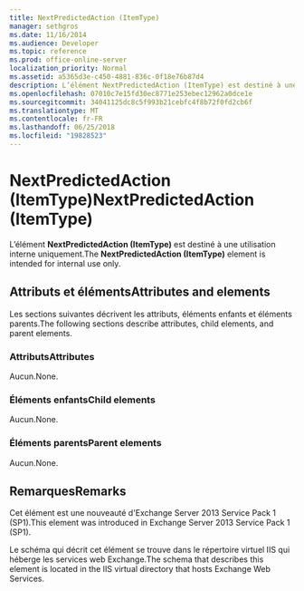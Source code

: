 ```yaml
---
title: NextPredictedAction (ItemType)
manager: sethgros
ms.date: 11/16/2014
ms.audience: Developer
ms.topic: reference
ms.prod: office-online-server
localization_priority: Normal
ms.assetid: a5365d3e-c450-4881-836c-0f18e76b87d4
description: L’élément NextPredictedAction (ItemType) est destiné à une utilisation interne uniquement.
ms.openlocfilehash: 07010c7e15fd30ec8771e253ebec12962a0dce1e
ms.sourcegitcommit: 34041125dc8c5f993b21cebfc4f8b72f0fd2cb6f
ms.translationtype: MT
ms.contentlocale: fr-FR
ms.lasthandoff: 06/25/2018
ms.locfileid: "19828523"
---
```

# <a name="nextpredictedaction-itemtype"></a><span data-ttu-id="5212c-103">NextPredictedAction (ItemType)</span><span class="sxs-lookup"><span data-stu-id="5212c-103">NextPredictedAction (ItemType)</span></span>

<span data-ttu-id="5212c-104">L’élément **NextPredictedAction (ItemType)** est destiné à une utilisation interne uniquement.</span><span class="sxs-lookup"><span data-stu-id="5212c-104">The **NextPredictedAction (ItemType)** element is intended for internal use only.</span></span> 

## <a name="attributes-and-elements"></a><span data-ttu-id="5212c-105">Attributs et éléments</span><span class="sxs-lookup"><span data-stu-id="5212c-105">Attributes and elements</span></span>

<span data-ttu-id="5212c-106">Les sections suivantes décrivent les attributs, éléments enfants et éléments parents.</span><span class="sxs-lookup"><span data-stu-id="5212c-106">The following sections describe attributes, child elements, and parent elements.</span></span>
  
### <a name="attributes"></a><span data-ttu-id="5212c-107">Attributs</span><span class="sxs-lookup"><span data-stu-id="5212c-107">Attributes</span></span>

<span data-ttu-id="5212c-108">Aucun.</span><span class="sxs-lookup"><span data-stu-id="5212c-108">None.</span></span>
  
### <a name="child-elements"></a><span data-ttu-id="5212c-109">Éléments enfants</span><span class="sxs-lookup"><span data-stu-id="5212c-109">Child elements</span></span>

<span data-ttu-id="5212c-110">Aucun.</span><span class="sxs-lookup"><span data-stu-id="5212c-110">None.</span></span>
  
### <a name="parent-elements"></a><span data-ttu-id="5212c-111">Éléments parents</span><span class="sxs-lookup"><span data-stu-id="5212c-111">Parent elements</span></span>

<span data-ttu-id="5212c-112">Aucun.</span><span class="sxs-lookup"><span data-stu-id="5212c-112">None.</span></span>
  
## <a name="remarks"></a><span data-ttu-id="5212c-113">Remarques</span><span class="sxs-lookup"><span data-stu-id="5212c-113">Remarks</span></span>

<span data-ttu-id="5212c-114">Cet élément est une nouveauté d'Exchange Server 2013 Service Pack 1 (SP1).</span><span class="sxs-lookup"><span data-stu-id="5212c-114">This element was introduced in Exchange Server 2013 Service Pack 1 (SP1).</span></span>
  
<span data-ttu-id="5212c-115">Le schéma qui décrit cet élément se trouve dans le répertoire virtuel IIS qui héberge les services web Exchange.</span><span class="sxs-lookup"><span data-stu-id="5212c-115">The schema that describes this element is located in the IIS virtual directory that hosts Exchange Web Services.</span></span>
  

